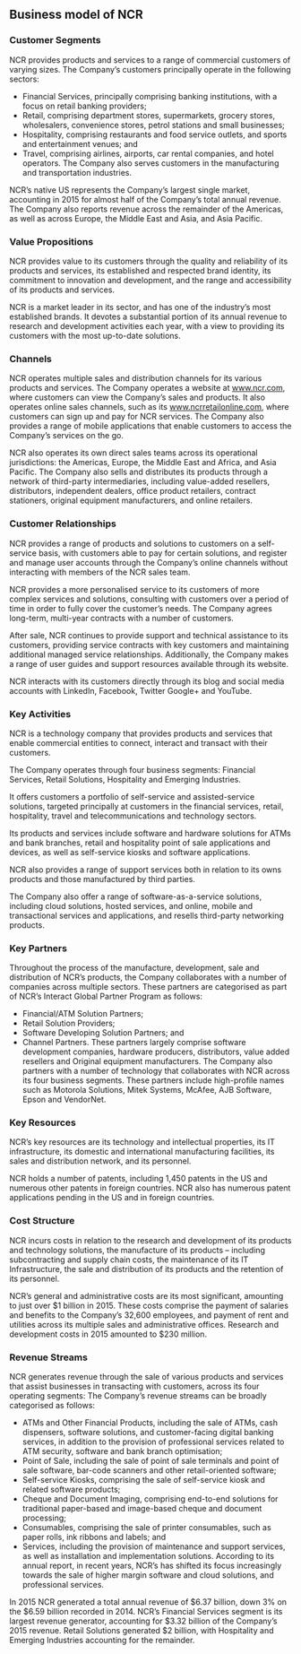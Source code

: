 Business model of NCR
---------------------

 ### Customer Segments

 NCR provides products and services to a range of commercial customers of varying sizes. The Company’s customers principally operate in the following sectors:

  * Financial Services, principally comprising banking institutions, with a focus on retail banking providers;
 * Retail, comprising department stores, supermarkets, grocery stores, wholesalers, convenience stores, petrol stations and small businesses;
 * Hospitality, comprising restaurants and food service outlets, and sports and entertainment venues; and
 * Travel, comprising airlines, airports, car rental companies, and hotel operators.
  The Company also serves customers in the manufacturing and transportation industries.

 NCR’s native US represents the Company’s largest single market, accounting in 2015 for almost half of the Company’s total annual revenue. The Company also reports revenue across the remainder of the Americas, as well as across Europe, the Middle East and Asia, and Asia Pacific.

 ### Value Propositions

 NCR provides value to its customers through the quality and reliability of its products and services, its established and respected brand identity, its commitment to innovation and development, and the range and accessibility of its products and services.

 NCR is a market leader in its sector, and has one of the industry’s most established brands. It devotes a substantial portion of its annual revenue to research and development activities each year, with a view to providing its customers with the most up-to-date solutions.

 ### Channels

 NCR operates multiple sales and distribution channels for its various products and services. The Company operates a website at www.ncr.com, where customers can view the Company’s sales and products. It also operates online sales channels, such as its www.ncrretailonline.com, where customers can sign up and pay for NCR services. The Company also provides a range of mobile applications that enable customers to access the Company’s services on the go.

 NCR also operates its own direct sales teams across its operational jurisdictions: the Americas, Europe, the Middle East and Africa, and Asia Pacific. The Company also sells and distributes its products through a network of third-party intermediaries, including value-added resellers, distributors, independent dealers, office product retailers, contract stationers, original equipment manufacturers, and online retailers.

 ### Customer Relationships

 NCR provides a range of products and solutions to customers on a self-service basis, with customers able to pay for certain solutions, and register and manage user accounts through the Company’s online channels without interacting with members of the NCR sales team.

 NCR provides a more personalised service to its customers of more complex services and solutions, consulting with customers over a period of time in order to fully cover the customer’s needs. The Company agrees long-term, multi-year contracts with a number of customers.

 After sale, NCR continues to provide support and technical assistance to its customers, providing service contracts with key customers and maintaining additional managed service relationships. Additionally, the Company makes a range of user guides and support resources available through its website.

 NCR interacts with its customers directly through its blog and social media accounts with LinkedIn, Facebook, Twitter Google+ and YouTube.

 ### Key Activities

 NCR is a technology company that provides products and services that enable commercial entities to connect, interact and transact with their customers.

 The Company operates through four business segments: Financial Services, Retail Solutions, Hospitality and Emerging Industries.

 It offers customers a portfolio of self-service and assisted-service solutions, targeted principally at customers in the financial services, retail, hospitality, travel and telecommunications and technology sectors.

 Its products and services include software and hardware solutions for ATMs and bank branches, retail and hospitality point of sale applications and devices, as well as self-service kiosks and software applications.

 NCR also provides a range of support services both in relation to its owns products and those manufactured by third parties.

 The Company also offer a range of software-as-a-service solutions, including cloud solutions, hosted services, and online, mobile and transactional services and applications, and resells third-party networking products.

 ### Key Partners

 Throughout the process of the manufacture, development, sale and distribution of NCR’s products, the Company collaborates with a number of companies across multiple sectors. These partners are categorised as part of NCR’s Interact Global Partner Program as follows:

  * Financial/ATM Solution Partners;
 * Retail Solution Providers;
 * Software Developing Solution Partners; and
 * Channel Partners.
  These partners largely comprise software development companies, hardware producers, distributors, value added resellers and Original equipment manufacturers. The Company also partners with a number of technology that collaborates with NCR across its four business segments. These partners include high-profile names such as Motorola Solutions, Mitek Systems, McAfee, AJB Software, Epson and VendorNet.

 ### Key Resources

 NCR’s key resources are its technology and intellectual properties, its IT infrastructure, its domestic and international manufacturing facilities, its sales and distribution network, and its personnel.

 NCR holds a number of patents, including 1,450 patents in the US and numerous other patents in foreign countries. NCR also has numerous patent applications pending in the US and in foreign countries.

 ### Cost Structure

 NCR incurs costs in relation to the research and development of its products and technology solutions, the manufacture of its products – including subcontracting and supply chain costs, the maintenance of its IT Infrastructure, the sale and distribution of its products and the retention of its personnel.

 NCR’s general and administrative costs are its most significant, amounting to just over $1 billion in 2015. These costs comprise the payment of salaries and benefits to the Company’s 32,600 employees, and payment of rent and utilities across its multiple sales and administrative offices. Research and development costs in 2015 amounted to $230 million.

 ### Revenue Streams

 NCR generates revenue through the sale of various products and services that assist businesses in transacting with customers, across its four operating segments: The Company’s revenue streams can be broadly categorised as follows:

  * ATMs and Other Financial Products, including the sale of ATMs, cash dispensers, software solutions, and customer-facing digital banking services, in addition to the provision of professional services related to ATM security, software and bank branch optimisation;
 * Point of Sale, including the sale of point of sale terminals and point of sale software, bar-code scanners and other retail-oriented software;
 * Self-service Kiosks, comprising the sale of self-service kiosk and related software products;
 * Cheque and Document Imaging, comprising end-to-end solutions for traditional paper-based and image-based cheque and document processing;
 * Consumables, comprising the sale of printer consumables, such as paper rolls, ink ribbons and labels; and
 * Services, including the provision of maintenance and support services, as well as installation and implementation solutions.
  According to its annual report, in recent years, NCR’s has shifted its focus increasingly towards the sale of higher margin software and cloud solutions, and professional services.

 In 2015 NCR generated a total annual revenue of $6.37 billion, down 3% on the $6.59 billion recorded in 2014. NCR’s Financial Services segment is its largest revenue generator, accounting for $3.32 billion of the Company’s 2015 revenue. Retail Solutions generated $2 billion, with Hospitality and Emerging Industries accounting for the remainder.